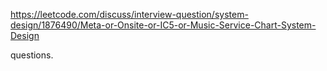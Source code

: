 https://leetcode.com/discuss/interview-question/system-design/1876490/Meta-or-Onsite-or-IC5-or-Music-Service-Chart-System-Design

questions.
